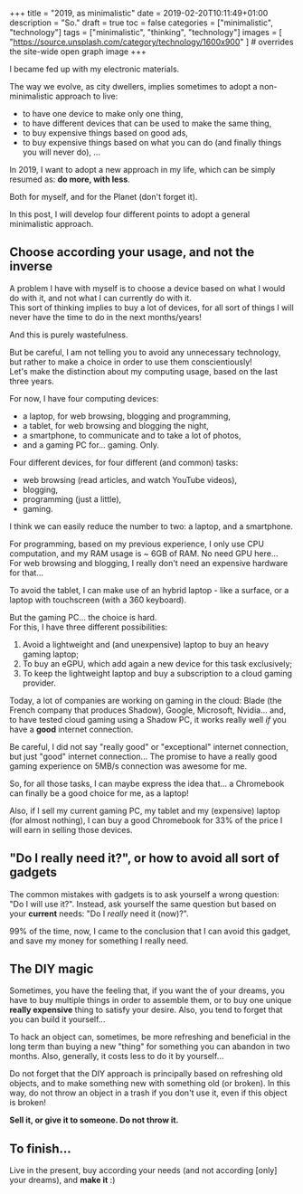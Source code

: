 +++
title = "2019, as minimalistic"
date = 2019-02-20T10:11:49+01:00
description = "So."
draft = true
toc = false
categories = ["minimalistic", "technology"]
tags = ["minimalistic", "thinking", "technology"]
images = [
  "https://source.unsplash.com/category/technology/1600x900"
] # overrides the site-wide open graph image
+++

I became fed up with my electronic materials.

The way we evolve, as city dwellers, implies sometimes to adopt a non-minimalistic approach to live:  
* to have one device to make only one thing,  
* to have different devices that can be used to make the same thing,  
* to buy expensive things based on good ads,  
* to buy expensive things based on what you can do (and finally things you will never do), ...

In 2019, I want to adopt a new approach in my life, which can be simply resumed as: **do more, with less**.

Both for myself, and for the Planet (don't forget it).

In this post, I will develop four different points to adopt a general minimalistic approach.

## Choose according your usage, and not the inverse

A problem I have with myself is to choose a device based on what I would do with it, and not what I can currently do with it.  
This sort of thinking implies to buy a lot of devices, for all sort of things I will never have the time to do
in the next months/years!

And this is purely wastefulness.

But be careful, I am not telling you to avoid any unnecessary technology, but rather to make a choice in order to use them conscientiously!  
Let's make the distinction about my computing usage, based on the last three years.

For now, I have four computing devices:  
* a laptop, for web browsing, blogging and programming,  
* a tablet, for web browsing and blogging the night,  
* a smartphone, to communicate and to take a lot of photos,  
* and a gaming PC for... gaming. Only.

Four different devices, for four different (and common) tasks:  
* web browsing (read articles, and watch YouTube videos),  
* blogging,  
* programming (just a little),  
* gaming.

I think we can easily reduce the number to two: a laptop, and a smartphone.

For programming, based on my previous experience, I only use CPU computation, and my RAM usage is ~ 6GB of RAM.
No need GPU here...  
For web browsing and blogging, I really don't need an expensive hardware for that...

To avoid the tablet, I can make use of an hybrid laptop - like a surface, or a laptop with touchscreen (with a 360 keyboard).

But the gaming PC... the choice is hard.  
For this, I have three different possibilities:  
1. Avoid a lightweight and (and unexpensive) laptop to buy an heavy gaming laptop;  
2. To buy an eGPU, which add again a new device for this task exclusively;  
3. To keep the lightweight laptop and buy a subscription to a cloud gaming provider.

Today, a lot of companies are working on gaming in the cloud: Blade (the French company that produces Shadow), Google, Microsoft, Nvidia...
and, to have tested cloud gaming using a Shadow PC, it works really well *if* you have a **good** internet connection.

Be careful, I did not say "really good" or "exceptional" internet connection, but just "good" internet connection...
The promise to have a really good gaming experience on 5MB/s connection was awesome for me.

So, for all those tasks, I can maybe express the idea that... a Chromebook can finally be a good choice for me, as a laptop!

Also, if I sell my current gaming PC, my tablet and my (expensive) laptop (for almost nothing), I can buy a good Chromebook for 33% of
the price I will earn in selling those devices.

## "Do I really need it?", or how to avoid all sort of gadgets

The common mistakes with gadgets is to ask yourself a wrong question: "Do I will use it?".
Instead, ask yourself the same question but based on your **current** needs: "Do I *really* need it (now)?".

99% of the time, now, I came to the conclusion that I can avoid this gadget, and save my money for something I really need.

## The DIY magic

Sometimes, you have the feeling that, if you want the <put something inside> of your dreams, you have to buy multiple things in order to assemble them,
or to buy one unique **really expensive** thing to satisfy your desire.
Also, you tend to forget that you can build it yourself...

To hack an object can, sometimes, be more refreshing and beneficial in the long term than buying a new "thing"
for something you can abandon in two months.
Also, generally, it costs less to do it by yourself...

Do not forget that the DIY approach is principally based on refreshing old objects, and to make something new with something old (or broken).
In this way, do not throw an object in a trash if you don't use it, even if this object is broken!

**Sell it, or give it to someone. Do not throw it.**

## To finish...

Live in the present, buy according your needs (and not according [only] your dreams), and **make it** :)
